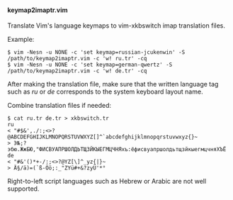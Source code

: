 #### keymap2imaptr.vim

Translate Vim's language keymaps to vim-xkbswitch imap translation files.

Example:

```ShellSession
$ vim -Nesn -u NONE -c 'set keymap=russian-jcukenwin' -S /path/to/keymap2imaptr.vim -c 'w! ru.tr' -cq
$ vim -Nesn -u NONE -c 'set keymap=german-qwertz' -S /path/to/keymap2imaptr.vim -c 'w! de.tr' -cq
```

After making the translation file, make sure that the written language tag such
as *ru* or *de* corresponds to the system keyboard layout name.

Combine translation files if needed:

```ShellSession
$ cat ru.tr de.tr > xkbswitch.tr
ru
< "#$&',./:;<>?@ABCDEFGHIJKLMNOPQRSTUVWXYZ[]^`abcdefghijklmnopqrstuvwxyz{}~
> Э№;?эбю.ЖжБЮ,"ФИСВУАПРШОЛДЬТЩЗЙКЫЕГМЦЧНЯхъ:ёфисвуапршолдьтщзйкыегмцчняХЪЁ
de
< "#&'()*+-/:;<>?@YZ[\]^_yz{|}~
> Ä§/ä)=(`ß-Öö;:_"ZYü#+&?zyÜ'*°
```

Right-to-left script languages such as Hebrew or Arabic are not well supported.

